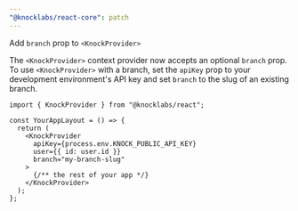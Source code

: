 ```yaml
---
"@knocklabs/react-core": patch
---
```


Add `branch` prop to `<KnockProvider>`

The `<KnockProvider>` context provider now accepts an optional `branch` prop.
To use `<KnockProvider>` with a branch, set the `apiKey` prop to your
development environment's API key and set `branch` to the slug of an existing
branch.

```tsx
import { KnockProvider } from "@knocklabs/react";

const YourAppLayout = () => {
  return (
    <KnockProvider
      apiKey={process.env.KNOCK_PUBLIC_API_KEY}
      user={{ id: user.id }}
      branch="my-branch-slug"
    >
      {/** the rest of your app */}
    </KnockProvider>
  );
};
```
